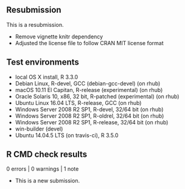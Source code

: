 ## Resubmission
This is a resubmission.

* Remove vignette knitr dependency
* Adjusted the license file to follow CRAN MIT license format

## Test environments
* local OS X install, R 3.3.0
* Debian Linux, R-devel, GCC (debian-gcc-devel) (on rhub)
* macOS 10.11 El Capitan, R-release (experimental) (on rhub)
* Oracle Solaris 10, x86, 32 bit, R-patched (experimental) (on rhub)
* Ubuntu Linux 16.04 LTS, R-release, GCC (on rhub)
* Windows Server 2008 R2 SP1, R-devel, 32/64 bit (on rhub)
* Windows Server 2008 R2 SP1, R-oldrel, 32/64 bit (on rhub)
* Windows Server 2008 R2 SP1, R-release, 32/64 bit (on rhub)
* win-builder (devel)
* Ubuntu 14.04.5 LTS (on travis-ci), R 3.5.0

## R CMD check results

0 errors | 0 warnings | 1 note

* This is a new submission.
